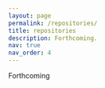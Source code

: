 ```yaml
---
layout: page
permalink: /repositories/
title: repositories
description: Forthcoming.
nav: true
nav_order: 4
---
```


Forthcoming
